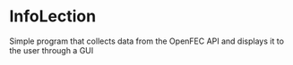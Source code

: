 # InfoLection
Simple program that collects data from the OpenFEC API and displays it to the user through a GUI
